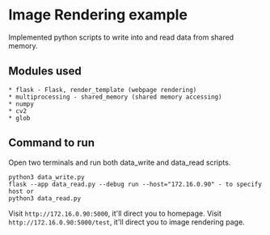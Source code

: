 # Image Rendering example
Implemented python scripts to write into and read data from shared memory.

## Modules used
	* flask - Flask, render_template (webpage rendering)
	* multiprocessing - shared_memory (shared memory accessing)
	* numpy
	* cv2
	* glob

## Command to run
Open two terminals and run both data_write and data_read scripts.
```
python3 data_write.py
flask --app data_read.py --debug run --host="172.16.0.90" - to specify host or 
python3 data_read.py
```
Visit `http://172.16.0.90:5000`, it'll direct you to homepage.
Visit `http://172.16.0.90:5000/test`, it'll direct you to image rendering page.
